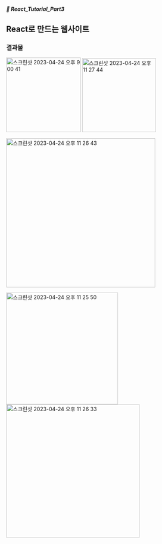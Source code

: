 ##### :cactus: React_Tutorial_Part3


## React로 만드는 웹사이트

### 결과물


<img width="200" alt="스크린샷 2023-04-24 오후 9 00 41" src="https://user-images.githubusercontent.com/48478079/234027905-47ec4b73-4a72-4e52-ab83-31c3839762f7.png"> <img width="198" alt="스크린샷 2023-04-24 오후 11 27 44" src="https://user-images.githubusercontent.com/48478079/234027485-2ac5ca7b-4589-456a-b107-a643ba1c8e65.png">

<img width="400" alt="스크린샷 2023-04-24 오후 11 26 43" src="https://user-images.githubusercontent.com/48478079/234027448-45cc5811-dc7f-426a-8bc2-42bbdec4c4c2.png">

<img width="300" alt="스크린샷 2023-04-24 오후 11 25 50" src="https://user-images.githubusercontent.com/48478079/234027409-59b21173-963a-404a-9dc6-3071d8aa9342.png"> <img width="358" alt="스크린샷 2023-04-24 오후 11 26 33" src="https://user-images.githubusercontent.com/48478079/234027427-d0ab5b59-bad7-4ff7-8494-a1fded1b336d.png">

